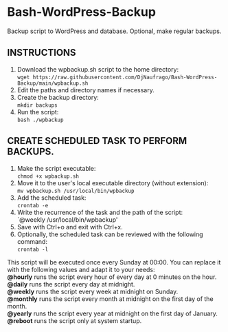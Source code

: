 # Bash-WordPress-Backup
Backup script to WordPress and database.
Optional, make regular backups.

## INSTRUCTIONS
1. Download the wpbackup.sh script to the home directory:  
`wget https://raw.githubusercontent.com/DjNaufrago/Bash-WordPress-Backup/main/wpbackup.sh`
2. Edit the paths and directory names if necessary.
3. Create the backup directory:  
`mkdir backups`
4. Run the script:  
`bash ./wpbackup`

## CREATE SCHEDULED TASK TO PERFORM BACKUPS.
1. Make the script executable:  
`chmod +x wpbackup.sh`
2. Move it to the user's local executable directory (without extension):  
`mv wpbackup.sh /usr/local/bin/wpbackup`
3. Add the scheduled task:  
`crontab -e`
4. Write the recurrence of the task and the path of the script:  
`@weekly /usr/local/bin/wpbackup'
5. Save with Ctrl+o and exit with Ctrl+x.
6. Optionally, the scheduled task can be reviewed with the following command:  
`crontab -l`

This script will be executed once every Sunday at 00:00. You can replace it with the following values and adapt it to your needs:  
**@hourly** runs the script every hour of every day at 0 minutes on the hour.  
**@daily** runs the script every day at midnight.  
**@weekly** runs the script every week at midnight on Sunday.  
**@monthly** runs the script every month at midnight on the first day of the month.  
**@yearly** runs the script every year at midnight on the first day of January.  
**@reboot** runs the script only at system startup.
